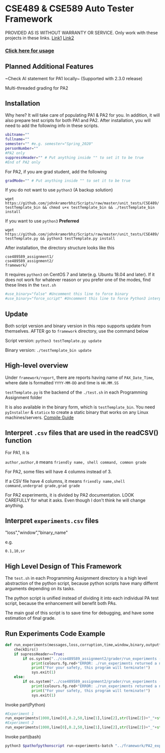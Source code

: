 # CSE489 & CSE589 Auto Tester Framework

PROVIDED AS IS WITHOUT WARRANTY OR SERVICE. Only work with these projects in these links. [Link1](https://docs.google.com/document/u/1/d/135usaNDMnJ5pEDG-UbspZameDPmOH0DmXLrMVrLVJ88/pub) [Link2](https://docs.google.com/document/u/1/d/19I8-TrLNcfaCGX1L-KSx5xFYEoiFAN3F9o_jQlOgsFM/pub)

### [Click here for usage](https://github.com/johnkramorbhz/Scripts/blob/master/unit_tests/CSE489/usage.md)

## Planned Additional Features

~Check AI statement for PA1 locally~ (Supported with 2.3.0 release)

Multi-threaded grading for PA2

## Installation

Why here? It will take care of populating PA1 & PA2 for you. In addition, it will also prepare test scripts for both PA1 and PA2. After installation, you will need to add the following info in these scripts.

```bash
ubitname=""
fullname=""
semester="" #e.g. semester="Spring_2020"
personNumber=""
#PA2 only
suppressHeader="" # Put anything inside "" to set it to be true
#End of PA2 only
```

For PA2, if you are grad student, add the following

```bash
gradMode="" # Put anything inside "" to set it to be true
```

If you do not want to use `python3` (A backup solution)

`wget https://github.com/johnkramorbhz/Scripts/raw/master/unit_tests/CSE489/testTemplate_bin && chmod u+x testTemplate_bin && ./testTemplate_bin install`

If you want to use `python3` **Preferred**

`wget https://github.com/johnkramorbhz/Scripts/raw/master/unit_tests/CSE489/testTemplate.py && python3 testTemplate.py install`

After installation, the directory structure looks like this

```
cse489589_assignment1/
cse489589_assignment2/
framework/
```

It requires `python3` on CentOS 7 and later(e.g. Ubuntu 18.04 and later). If it does not work for whatever reason or you prefer one of the modes, find these lines in the `test.sh`

```bash
#use_binary="false" #Uncomment this line to force binary
#use_binary="force_script" #Uncomment this line to force Python3 interpreter
```

## Update

Both script version and binary version in this repo supports update from themselves. AFTER go to `framework` directory, use the command below

Script version: `python3 testTemplate.py update`

Binary version: `./testTemplate_bin update`

## High-level overview

Under `framework/report`, there are reports having name of `PAX_Date_Time`, where date is formatted `YYYY-MM-DD` and time is `HH.MM.SS`

`testTemplate.py` is the backend of the `./test.sh` in each Programming Assignment folder

It is also available in the binary form, which is `testTemplate_bin`. You need `pyInstaller` & `staticx` to create a static binary that works on any Linux machines/servers. [Compile Guide](https://github.com/johnkramorbhz/Scripts/blob/master/unit_tests/CSE489/usage.md#re-compile-binary)

## Interpret `.csv` files that are used in the readCSV() function

For PA1, it is 

`author,author,0` means `friendly name, shell command, common grade`

For PA2, some files will have 4 columns instead of 3.

If a CSV file have 4 columns, it means `friendly name,shell command,undergrad grade,grad grade`

For PA2 experiments, it is divided by PA2 documentation. LOOK CAREFULLY for what it asks. Even though I don't think he will change anything.

## Interpret `experiments.csv` files

"loss","window","binary_name"

e.g.

`0.1,10,sr`

## High Level Design of This Framework

The `test.sh` in each Programming Assignment directory is a high level abstraction of the python script, because python scripts have many differnt arguments depending on its tasks.

The python script is unified instead of dividing it into each individual PA test script, because the enhancement will benefit both PAs.

The main goal of this script is to save time for debugging, and have some estimation of final grade.

## Run Experiments Code Example

```python
def run_experiments(messages,loss,corruption,time,window,binary,outputfile,supressHeader,ubitname):
    checkDirs()
    if supressHeader==True:
        if os.system("../cse489589_assignment2/grader/run_experiments -m "+str(messages)+" -l "+str(loss)+" -c "+str(corruption)+" -t "+str(time)+" -w "+str(window)+" -p ../cse489589_assignment2/"+str(ubitname)+"/"+str(binary)+" -o ../framework/report/PA2_experiments/"+str(outputfile)+" -n") !=0:
            print(colours.fg.red+"ERROR: ./run_experiments returned a non-zero exit code!",colours.reset)
            print("For your safety, this program will terminate!")
            sys.exit(1)
    else:
        if os.system("../cse489589_assignment2/grader/run_experiments -m "+str(messages)+" -l "+str(loss)+" -c "+str(corruption)+" -t "+str(time)+" -w "+str(window)+" -p ../cse489589_assignment2/"+str(ubitname)+"/"+str(binary)+" -o ../framework/report/PA2_experiments/"+str(outputfile)) !=0:
            print(colours.fg.red+"ERROR: ./run_experiments returned a non-zero exit code!",colours.reset)
            print("For your safety, this program will terminate!")
            sys.exit(1)
```

Invoke part(Python)

```python
#Experiment 1
run_experiments(1000,line[0],0.2,50,line[1],line[2],str(line[2])+"_"+str(line[1])+"_experiment1.csv",suppressHeader,sys.argv[3])
#Experiment 2
run_experiments(1000,line[0],0.2,50,line[1],line[2],str(line[2])+"_"+str(line[0])+"_experiment2.csv",suppressHeader,sys.argv[3])
```

Invoke part(bash)

```bash
python3 $pathofpythonscript run-experiments-batch "../framework/PA2_experiment2_0.2_ds.csv" $ubitname 2
```
